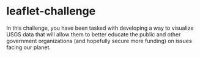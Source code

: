 # leaflet-challenge
 In this challenge, you have been tasked with developing a way to visualize USGS data that will allow them to better educate the public and other government organizations (and hopefully secure more funding) on issues facing our planet.

